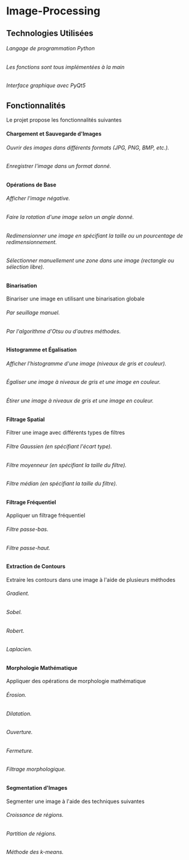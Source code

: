 # Image-Processing

## Technologies Utilisées
###### Langage de programmation  Python
###### Les fonctions sont tous implémentées à la main
###### Interface graphique avec PyQt5

## Fonctionnalités

Le projet propose les fonctionnalités suivantes

#### Chargement et Sauvegarde d'Images
###### Ouvrir des images dans différents formats (JPG, PNG, BMP, etc.).
###### Enregistrer l'image dans un format donné.

#### Opérations de Base
###### Afficher l'image négative.
###### Faire la rotation d'une image selon un angle donné.
###### Redimensionner une image en spécifiant la taille ou un pourcentage de redimensionnement.
###### Sélectionner manuellement une zone dans une image (rectangle ou sélection libre).

#### Binarisation
Binariser une image en utilisant une binarisation globale 
###### Par seuillage manuel.
###### Par l'algorithme d'Otsu ou d'autres méthodes.

#### Histogramme et Égalisation
###### Afficher l'histogramme d'une image (niveaux de gris et couleur).
###### Égaliser une image à niveaux de gris et une image en couleur.
###### Étirer une image à niveaux de gris et une image en couleur.

#### Filtrage Spatial
Filtrer une image avec différents types de filtres 
###### Filtre Gaussien (en spécifiant l'écart type).
###### Filtre moyenneur (en spécifiant la taille du filtre).
###### Filtre médian (en spécifiant la taille du filtre).

#### Filtrage Fréquentiel
Appliquer un filtrage fréquentiel 
###### Filtre passe-bas.
###### Filtre passe-haut.

#### Extraction de Contours
Extraire les contours dans une image à l'aide de plusieurs méthodes 
###### Gradient.
###### Sobel.
###### Robert.
###### Laplacien.

#### Morphologie Mathématique
Appliquer des opérations de morphologie mathématique 
###### Érosion.
###### Dilatation.
###### Ouverture.
###### Fermeture.
###### Filtrage morphologique.

#### Segmentation d'Images
Segmenter une image à l'aide des techniques suivantes 
###### Croissance de régions.
###### Partition de régions.
###### Méthode des k-means.
